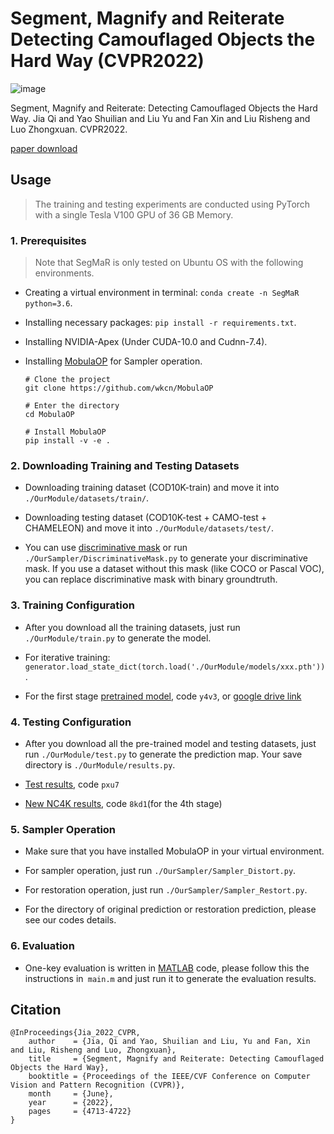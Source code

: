 # Segment, Magnify and Reiterate Detecting Camouflaged Objects the Hard Way (CVPR2022)

![image](https://github.com/YAOSL98/Segment-Magnify-and-Reiterate-Detecting-Camouflaged-Objects-the-Hard-Way/blob/main/Images/overview.jpg)


Segment, Magnify and Reiterate: Detecting Camouflaged Objects the Hard Way. Jia Qi and Yao Shuilian and Liu Yu and Fan Xin and Liu Risheng and Luo Zhongxuan. CVPR2022.

[paper download](https://openaccess.thecvf.com/content/CVPR2022/papers/Jia_Segment_Magnify_and_Reiterate_Detecting_Camouflaged_Objects_the_Hard_Way_CVPR_2022_paper.pdf)

## Usage
> The training and testing experiments are conducted using PyTorch with a single Tesla V100 GPU of 36 GB Memory.

### 1. Prerequisites
> Note that SegMaR is only tested on Ubuntu OS with the following environments. 

- Creating a virtual environment in terminal: `conda create -n SegMaR python=3.6`.

- Installing necessary packages: `pip install -r requirements.txt`.

- Installing NVIDIA-Apex (Under CUDA-10.0 and Cudnn-7.4).

- Installing [MobulaOP](https://github.com/wkcn/mobulaop) for Sampler operation.
  ```
  # Clone the project
  git clone https://github.com/wkcn/MobulaOP
  
  # Enter the directory
  cd MobulaOP
  
  # Install MobulaOP
  pip install -v -e .

### 2. Downloading Training and Testing Datasets

- Downloading training dataset (COD10K-train) and move it into `./OurModule/datasets/train/`.

- Downloading testing dataset (COD10K-test + CAMO-test + CHAMELEON) and move it into `./OurModule/datasets/test/`.

- You can use [discriminative mask](https://drive.google.com/file/d/1q3kTtBUu2WJB67V5S0wiqSr0--H1nwBC/view?usp=sharing) or run `./OurSampler/DiscriminativeMask.py` to generate your discriminative mask. If you use a dataset without this mask (like COCO or Pascal VOC), you can replace discriminative mask with binary groundtruth.

### 3. Training Configuration
- After you download all the training datasets, just run `./OurModule/train.py` to generate the model.

- For iterative training: `generator.load_state_dict(torch.load('./OurModule/models/xxx.pth'))`.

- For the first stage [pretrained model](https://pan.baidu.com/s/1JqwWxxCJAA6HgTeb6n1MeQ), code `y4v3`, or [google drive link](https://drive.google.com/file/d/1UIFZTeMETIg9ZendbHNWc39dnpNn-xWl/view?usp=sharing)

### 4. Testing Configuration
- After you download all the pre-trained model and testing datasets, just run `./OurModule/test.py` to generate the prediction map. Your save directory is `./OurModule/results.py`.

- [Test results](https://pan.baidu.com/s/1I1OqBvDahJpzPdG72h6QdA), code `pxu7`

- [New NC4K results](https://pan.baidu.com/s/1M90ZMO8eY1LAh_cPkeHEXg), code `8kd1`(for the 4th stage)
### 5. Sampler Operation
- Make sure that you have installed MobulaOP in your virtual environment.

- For sampler operation, just run `./OurSampler/Sampler_Distort.py`.

- For restoration operation, just run `./OurSampler/Sampler_Restort.py`.

- For the directory of original prediction or restoration prediction, please see our codes details.

### 6. Evaluation

- One-key evaluation is written in [MATLAB](https://github.com/DengPingFan/CODToolbox) code, please follow this the instructions in` main.m` and just run it to generate the evaluation results.

## Citation
```
@InProceedings{Jia_2022_CVPR,
    author    = {Jia, Qi and Yao, Shuilian and Liu, Yu and Fan, Xin and Liu, Risheng and Luo, Zhongxuan},
    title     = {Segment, Magnify and Reiterate: Detecting Camouflaged Objects the Hard Way},
    booktitle = {Proceedings of the IEEE/CVF Conference on Computer Vision and Pattern Recognition (CVPR)},
    month     = {June},
    year      = {2022},
    pages     = {4713-4722}
}
```
